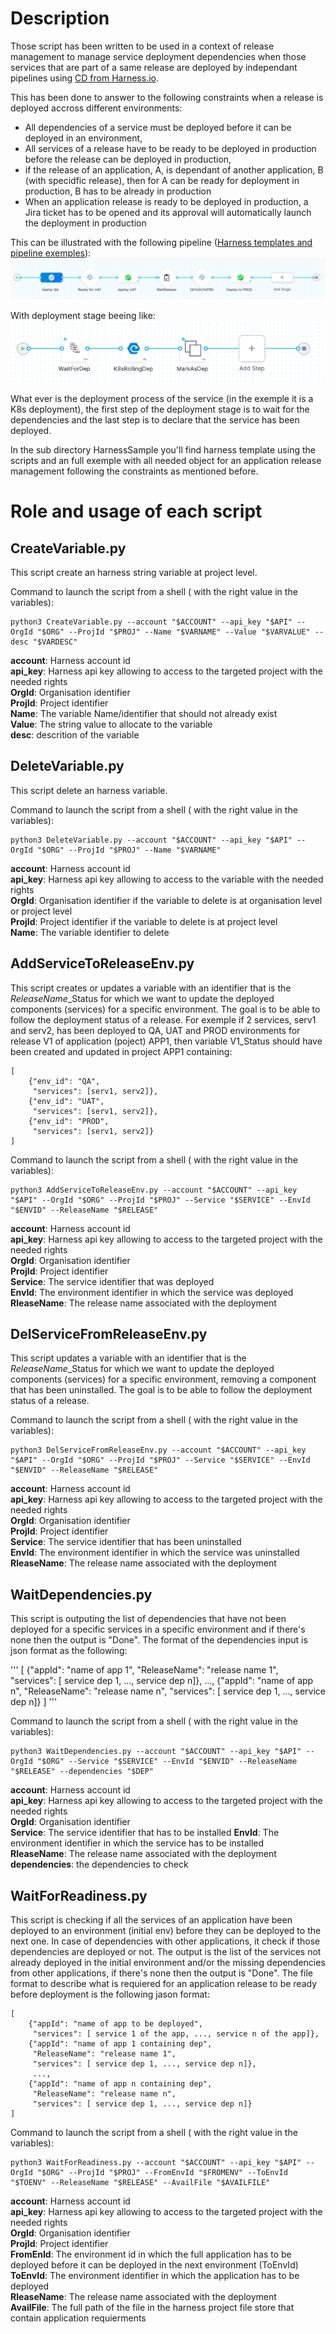 # Description

Those script has been written to be used in a context of release management to manage service deployment dependencies when those services that are part of a same release are deployed by independant pipelines using [CD from Harness.io](https://www.harness.io/products/continuous-delivery "The best CI/CD platform"). 

This has been done to answer to the following constraints when a release is deployed accross different environments:
- All dependencies of a service must be deployed before it can be deployed in an environment,
- All services of a release have to be ready to be deployed in production before the release can be deployed in production,
- if the release of an application, A, is dependant of another application, B (with specidfic release), then for A can be ready for deployment in production, B has to be already in production
- When an application release is ready to be deployed in production, a Jira ticket has to be opened and its approval will automatically launch the deployment in production

This can be illustrated with the following pipeline ([Harness templates and pipeline exemples](Harness%20templates%20and%20pipeline%20exemples "All resources to create ARM sync in Harness.io" )):  
![CD pipeline](pipeline.png "CD pipeline")  

With deployment stage beeing like:  
![CD pipeline](deployment.png "CD pipeline")

What ever is the deployment process of the service (in the exemple it is a K8s deployment), the first step of the deployment stage is to wait for the dependencies and the last step is to declare that the service has been deployed.

In the sub directory HarnessSample you'll find harness template using the scripts and an full exemple with all needed object for an application release management following the constraints as mentioned before.

# Role and usage of each script

## CreateVariable.py

This script create an harness string variable at project level.  

Command to launch the script from a shell ( with the right value in the variables):
```
python3 CreateVariable.py --account "$ACCOUNT" --api_key "$API" --OrgId "$ORG" --ProjId "$PROJ" --Name "$VARNAME" --Value "$VARVALUE" --desc "$VARDESC"
```
**account**: Harness account id  
**api_key**: Harness api key allowing to access to the targeted project with the needed rights  
**OrgId**: Organisation identifier  
**ProjId**: Project identifier  
**Name**: The variable Name/identifier that should not already exist  
**Value**: The string value to allocate to the variable  
**desc**: descrition of the variable  

## DeleteVariable.py

This script delete an harness variable.  

Command to launch the script from a shell ( with the right value in the variables):
```
python3 DeleteVariable.py --account "$ACCOUNT" --api_key "$API" --OrgId "$ORG" --ProjId "$PROJ" --Name "$VARNAME"
```
**account**: Harness account id  
**api_key**: Harness api key allowing to access to the variable with the needed rights  
**OrgId**: Organisation identifier if the variable to delete is at organisation level or project level  
**ProjId**: Project identifier if the variable to delete is at project level  
**Name**: The variable identifier to delete  

## AddServiceToReleaseEnv.py

This script creates or updates a variable with an identifier that is the *ReleaseName*_Status for which we want to update the deployed components (services) for a specific environment. The goal is to be able to follow the deployment status of a release. For exemple if 2 services, serv1 and serv2, has been deployed to QA, UAT and PROD environments for release V1 of application (poject) APP1, then variable V1_Status should have been created and updated in project APP1 containing:  
```
[
    {"env_id": "QA", 
     "services": [serv1, serv2]}, 
    {"env_id": "UAT", 
     "services": [serv1, serv2]}, 
    {"env_id": "PROD", 
     "services": [serv1, serv2]}
]
```

Command to launch the script from a shell ( with the right value in the variables):
```
python3 AddServiceToReleaseEnv.py --account "$ACCOUNT" --api_key "$API" --OrgId "$ORG" --ProjId "$PROJ" --Service "$SERVICE" --EnvId "$ENVID" --ReleaseName "$RELEASE"
```
**account**: Harness account id  
**api_key**: Harness api key allowing to access to the targeted project with the needed rights  
**OrgId**: Organisation identifier  
**ProjId**: Project identifier  
**Service**: The service identifier that was deployed  
**EnvId**: The environment identifier in which the service was deployed  
**RleaseName**: The release name associated with the deployment  

## DelServiceFromReleaseEnv.py

This script updates a variable with an identifier that is the *ReleaseName*_Status for which we want to update the deployed components (services) for a specific environment, removing a component that has been uninstalled. The goal is to be able to follow the deployment status of a release.  

Command to launch the script from a shell ( with the right value in the variables):
```
python3 DelServiceFromReleaseEnv.py --account "$ACCOUNT" --api_key "$API" --OrgId "$ORG" --ProjId "$PROJ" --Service "$SERVICE" --EnvId "$ENVID" --ReleaseName "$RELEASE"
```
**account**: Harness account id  
**api_key**: Harness api key allowing to access to the targeted project with the needed rights  
**OrgId**: Organisation identifier  
**ProjId**: Project identifier  
**Service**: The service identifier that has been uninstalled  
**EnvId**: The environment identifier in which the service was uninstalled  
**RleaseName**: The release name associated with the deployment  

## WaitDependencies.py

This script is outputing the list of dependencies that have not been deployed for a specific services in a specific environment and if there's none then the output is "Done". The format of the dependencies input is json format as the following:  

'''
[
    {"appId": "name of app 1",
     "ReleaseName": "release name 1",
     "services": [ service dep 1, ..., service dep n]},
     ...,
    {"appId": "name of app n",
     "ReleaseName": "release name n",
     "services": [ service dep 1, ..., service dep n]}
]
'''

Command to launch the script from a shell ( with the right value in the variables):  
```
python3 WaitDependencies.py --account "$ACCOUNT" --api_key "$API" --OrgId "$ORG" --Service "$SERVICE" --EnvId "$ENVID" --ReleaseName "$RELEASE" --dependencies "$DEP"
```
**account**: Harness account id  
**api_key**: Harness api key allowing to access to the targeted project with the needed rights  
**OrgId**: Organisation identifier  
**Service**: The service identifier that has to be installed 
**EnvId**: The environment identifier in which the service has to be installed  
**RleaseName**: The release name associated with the deployment  
**dependencies**: the dependencies to check  

## WaitForReadiness.py

This script is checking if all the services of an application have been deployed to an environment (initial env) before they can be deployed to the next one. In case of dependencies with other applications, it check if those dependencies are deployed or not. The output is the list of the services not already deployed in the initial environment and/or the missing dependencies from other applications, if there's none then the output is "Done". The file format to describe what is requiered for an application release to be ready before deployment is the following jason format:  

```
[
    {"appId": "name of app to be deployed",
     "services": [ service 1 of the app, ..., service n of the app]},
    {"appId": "name of app 1 containing dep",
     "ReleaseName": "release name 1",
     "services": [ service dep 1, ..., service dep n]},
     ...,
    {"appId": "name of app n containing dep",
     "ReleaseName": "release name n",
     "services": [ service dep 1, ..., service dep n]}
]
```

Command to launch the script from a shell ( with the right value in the variables):  
```
python3 WaitForReadiness.py --account "$ACCOUNT" --api_key "$API" --OrgId "$ORG" --ProjId "$PROJ" --FromEnvId "$FROMENV" --ToEnvId "$TOENV" --ReleaseName "$RELEASE" --AvailFile "$AVAILFILE"
```

**account**: Harness account id  
**api_key**: Harness api key allowing to access to the targeted project with the needed rights  
**OrgId**: Organisation identifier  
**ProjId**: Project identifier  
**FromEnId**: The environment id in which the full application has to be deployed before it can be deployed in the next environment (ToEnvId)  
**ToEnvId**: The environment identifier in which the application has to be deployed  
**RleaseName**: The release name associated with the deployment    
**AvailFile**: The full path of the file in the harness project file store that contain application requierments  
